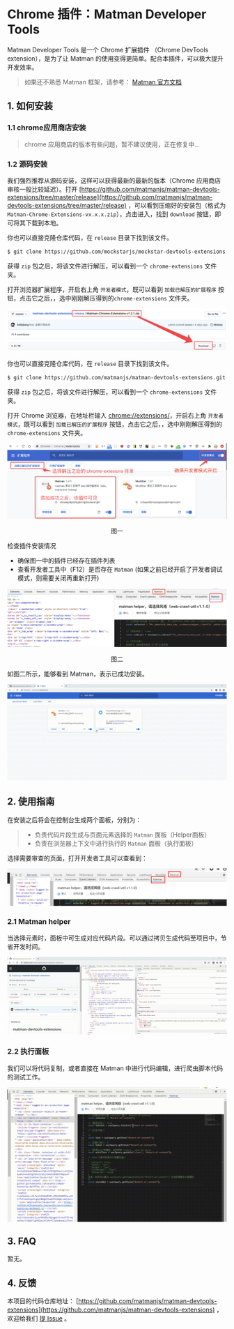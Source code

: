 # Chrome 插件：Matman Developer Tools

Matman Developer Tools 是一个 Chrome 扩展插件 （Chrome DevTools extension），是为了让 Matman 的使用变得更简单。配合本插件，可以极大提升开发效率。

> 如果还不熟悉 Matman 框架，请参考： [Matman 官方文档](https://matmanjs.github.io/matman/)


## 1. 如何安装

### 1.1 chrome应用商店安装

> chrome 应用商店的版本有些问题，暂不建议使用，正在修复中...


### 1.2 源码安装

我们强烈推荐从源码安装，这样可以获得最新的最新的版本（Chrome 应用商店审核一般比较延迟）。打开 [https://github.com/matmanjs/matman-devtools-extensions/tree/master/release](https://github.com/matmanjs/matman-devtools-extensions/tree/master/release) ，可以看到压缩好的安装包（格式为 `Matman-Chrome-Extensions-vx.x.x.zip`），点击进入，找到 `download` 按钮，即可将其下载到本地。



你也可以直接克隆仓库代码，在 `release` 目录下找到该文件。

```bash
$ git clone https://github.com/mockstarjs/mockstar-devtools-extensions
```

获得 `zip` 包之后，将该文件进行解压，可以看到一个 `chrome-extensions` 文件夹。

打开浏览器扩展程序，开启右上角 `开发者模式`，既可以看到 `加载已解压的扩展程序` 按钮，点击它之后，，选中刚刚解压得到的`chrome-extensions` 文件夹。

![](./img/download-zip.png)


你也可以直接克隆仓库代码，在 `release` 目录下找到该文件。

```bash
$ git clone https://github.com/matmanjs/matman-devtools-extensions.git
```

获得 `zip` 包之后，将该文件进行解压，可以看到一个 `chrome-extensions` 文件夹。

打开 Chrome 浏览器，在地址栏输入 [chrome://extensions/](chrome://extensions/)，开启右上角 `开发者模式`，既可以看到 `加载已解压的扩展程序` 按钮，点击它之后，，选中刚刚解压得到的`chrome-extensions` 文件夹。


![](./img/install-extension.png)
<center>图一</center>

检查插件安装情况

- 确保图一中的插件已经存在插件列表
- 查看开发者工具中（F12）是否存在 `Matman` (如果之前已经开启了开发者调试模式，则需要关闭再重新打开)

![](./img/check-install-result.png)
<center>图二</center>

如图二所示，能够看到 Matman，表示已成功安装。

<img src="./devtools.assets/20200903_setup.gif" alt="20200903_setup" style="zoom:50%;" />


## 2. 使用指南

在安装之后将会在控制台生成两个面板，分别为：

> - 负责代码片段生成与页面元素选择的 `Matman` 面板（Helper面板）
> - 负责在浏览器上下文中进行执行的 `Matman` 面板（执行面板）

选择需要审查的页面，打开开发者工具可以查看到：

<img src="./devtools.assets/安装成功.png" alt="安装成功.png" style="zoom:75%;" />


### 2.1 Matman helper

当选择元素时，面板中可生成对应代码片段。可以通过拷贝生成代码至项目中，节省开发时间。

<img src="./devtools.assets/20200904_helper.gif" alt="20200904_helper" style="zoom:75%;" />

### 2.2 执行面板

我们可以将代码复制，或者直接在 Matman 中进行代码编辑，进行爬虫脚本代码的测试工作。

<img src="./devtools.assets/20200904_matman执行.gif" alt="20200904_matman执行" style="zoom:75%;" />


## 3. FAQ

暂无。

## 4. 反馈

本项目的代码仓库地址： [https://github.com/matmanjs/matman-devtools-extensions](https://github.com/matmanjs/matman-devtools-extensions) ，欢迎给我们 [提 Issue](https://github.com/matmanjs/matman-devtools-extensions/issues/new) 。

